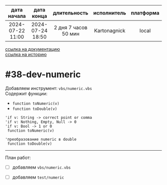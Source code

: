 |   дата начала    |    дата конца    |     длительность     | исполнитель  | платформа |
|:----------------:|:----------------:|:--------------------:|:------------:|:---------:|
| 2024-07-22 11:00 | 2024-07-24 18:50 | 2 дня 7 часов 50 мин | Kartonagnick |   local   |

[ссылка на документацию](../docs.md)  
[ссылка на историю](../history.md#-v038-dev)  

#38-dev-numeric
===============
Добавляем инструмент: `vbs/numeric.vbs`  
Содержит функции:  
  - `function toNumeric(v)`  
  - `function toDouble(v)`  

```vbs
'if v: String -> correct point or comma
'if v: Nothing, Empty, Null -> 0
'if v: Bool -> 1 or 0
 function toNumeric(v)

'преобразование numeric в double
 function toDouble(v)
```

--------------------------------------------------------------------------------

План работ:  
  - [ ] добавляем `vbs/numeric.vbs`  
  - [ ] добавляем `test/numeric`  

